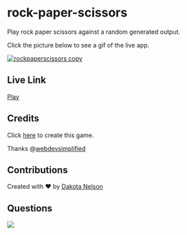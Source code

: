 # rock-paper-scissors

Play rock paper scissors against a random generated output.

Click the picture below to see a gif of the live app.

[![rockpaperscissors copy](https://user-images.githubusercontent.com/77229281/129719738-29d75573-183a-4d02-8e84-15f73ac56e60.png)](https://j.gifs.com/r22JkB.gif)

## Live Link

[Play](https://kotalilyy.github.io/rock-paper-scissors/)

## Credits

Click [here](https://www.youtube.com/watch?v=1yS-JV4fWqY) to create this game.

Thanks @[webdevsimplified](WebDevSimplified)

## Contributions

Created with ❤️ by [Dakota Nelson](https://github.com/kotalilyy)

## Questions

<a href="mailto:kotalilyy@gmail.com?"><img src="https://img.shields.io/badge/gmail-%23DD0031.svg?&style=for-the-badge&logo=gmail&logoColor=white"/></a>
